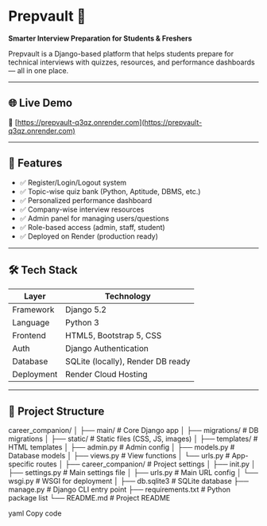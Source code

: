 # Prepvault 🎯

**Smarter Interview Preparation for Students & Freshers**

Prepvault is a Django-based platform that helps students prepare for technical interviews with quizzes, resources, and performance dashboards — all in one place.

---

## 🌐 Live Demo

🔗 [https://prepvault-q3qz.onrender.com](https://prepvault-q3qz.onrender.com)

---

## 🚀 Features

- ✅ Register/Login/Logout system
- ✅ Topic-wise quiz bank (Python, Aptitude, DBMS, etc.)
- ✅ Personalized performance dashboard
- ✅ Company-wise interview resources
- ✅ Admin panel for managing users/questions
- ✅ Role-based access (admin, staff, student)
- ✅ Deployed on Render (production ready)

---

## 🛠 Tech Stack

| Layer        | Technology                        |
|--------------|------------------------------------|
| Framework    | Django 5.2                         |
| Language     | Python 3                           |
| Frontend     | HTML5, Bootstrap 5, CSS            |
| Auth         | Django Authentication              |
| Database     | SQLite (locally), Render DB ready  |
| Deployment   | Render Cloud Hosting               |

---

## 📁 Project Structure
career_companion/
│
├── main/ # Core Django app
│ ├── migrations/ # DB migrations
│ ├── static/ # Static files (CSS, JS, images)
│ ├── templates/ # HTML templates
│ ├── admin.py # Admin config
│ ├── models.py # Database models
│ ├── views.py # View functions
│ └── urls.py # App-specific routes
│
├── career_companion/ # Project settings
│ ├── init.py
│ ├── settings.py # Main settings file
│ ├── urls.py # Main URL config
│ └── wsgi.py # WSGI for deployment
│
├── db.sqlite3 # SQLite database
├── manage.py # Django CLI entry point
├── requirements.txt # Python package list
└── README.md # Project README

yaml
Copy code

